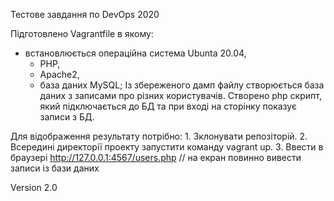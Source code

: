 Тестове завдання по DevOps 2020

Підготовлено Vagrantfile в якому:
  - встановлюється операційна система Ubunta 20.04,
	- PHP,
	- Apache2,
	- база даних MySQL; 
Із збереженого дамп файлу створюється база даних з записами про різних користувачів.
Створено php скрипт, який підключається до БД та при вході на сторінку показує записи з БД.
	
Для відображення результату потрібно:
	 1. Зклонувати репозіторій.
   2. Всередині директорії проекту запустити команду vagrant up.
	 3. Ввести в браузері http://127.0.0.1:4567/users.php   // на екран повинно вивести записи із бази даних 

Version 2.0
